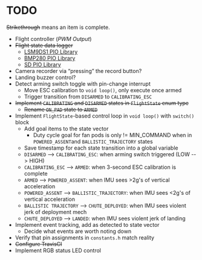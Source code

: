 # TODO

~~Strikethrough~~ means an item is complete.

- Flight controller (*PWM Output*)
- ~~Flight state data logger~~
  - [LSM9DS1 PIO Library](https://platformio.org/lib/show/6589/Arduino_LSM9DS1)
  - [BMP280 PIO Library](http://platformio.org/lib/show/528/Adafruit%20BMP280%20Library)
  - [SD PIO Library](http://platformio.org/lib/show/868/SD)
- Camera recorder via “pressing” the record button?
- Landing buzzer control?
- Detect arming switch toggle with pin-change interrupt
  - Move ESC calibration to `void loop()`, only execute once armed
  - Trigger transition from `DISARMED` to `CALIBRATING_ESC`
- ~~Implement `CALIBRATING` and `DISARMED` states in `FlightState` enum type~~
  - ~~Rename `ON_PAD` state to `ARMED`~~
- Implement `FlightState`-based control loop in `void loop()` with `switch()` block
  - Add goal items to the state vector
    - Duty cycle goal for fan pods is only != MIN_COMMAND when in `POWERED_ASSENT`and `BALLISTIC_TRAJECTORY` states
  - Save timestamp for each state transition into a global variable
  - `DISARMED` --> `CALIBRATING_ESC`: when arming switch triggered (LOW --> HIGH)
  - `CALIBRATING_ESC` --> `ARMED`: when 3-second ESC calibration is complete
  - `ARMED` --> `POWERED_ASSENT`: when IMU sees >2g's of vertical acceleration
  - `POWERED_ASSENT` --> `BALLISTIC_TRAJECTORY`: when IMU sees <2g's of vertical acceleration
  - `BALLISTIC TRAJECTORY` --> `CHUTE_DEPLOYED`: when IMU sees violent jerk of deployment mech
  - `CHUTE_DEPLOYED` --> `LANDED`: when IMU sees violent jerk of landing
- Implement event tracking, add as detected to state vector
  - Decide what events are worth noting down
- Verify that pin assignments in `constants.h` match reality
- ~~Configure TravisCI~~
- Implement RGB status LED control
